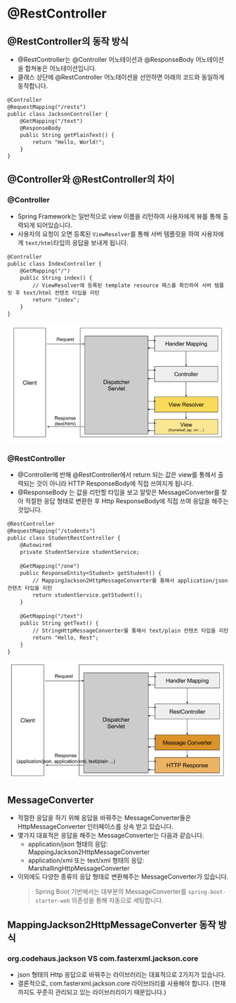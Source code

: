 # @RestController

## @RestController의 동작 방식
* @RestController는 @Controller 어노테이션과 @ResponseBody 어노테이션을 합쳐놓은 어노테이션입니다.
* 클래스 상단에 @RestController 어노테이션을 선언하면 아래의 코드와 동일하게 동작합니다.

```
@Controller
@RequestMapping("/rests")
public class JacksonController {
    @GetMapping("/text")
    @ResponseBody
    public String getPlainText() {
        return "Hello, World!";
    }
}
```

## @Controller와 @RestController의 차이
### @Controller
* Spring Framework는 일반적으로 view 이름을 리턴하여 사용자에게 뷰를 통해 출력되게 되어있습니다.
* 사용자의 요청이 오면 등록된 <code>ViewResolver</code>를 통해 서버 템플릿을 하여 사용자에게 <code>text/html</code>타입의 응답을 보내게 됩니다.

```
@Controller
public class IndexController {
    @GetMapping("/")
    public String index() {
        // ViewResolver에 등록된 template resource 패스를 확인하여 서버 템플릿 후 text/html 컨텐츠 타입을 리턴
        return "index";
    }
}
```
![controller_flow](../img/controller_flow.png)

### @RestController
* @Controller에 반해 @RestController에서 return 되는 값은 view를 통해서 출력되는 것이 아니라
HTTP ResponseBody에 직접 쓰여지게 됩니다.
* @ResponseBody 는 값을 리턴할 타입을 보고 알맞은 MessageConverter를 찾아 적절한 응답 형태로 변환한 후 Http ResponseBody에 직접 쓰여 응답을 해주는 것입니다.

```
@RestController
@RequestMapping("/students")
public class StudentRestController {
    @Autowired
    private StudentService studentService;
    
    @GetMapping("/one")
    public ResponseEntity<Student> getStudent() {
        // MappingJackson2HttpMessageConverter를 통해서 application/json 컨텐츠 타입을 리턴
        return studentService.getStudent();
    }
    
    @GetMapping("/text")
    public String getText() {
        // StringHttpMessageConverter를 통해서 text/plain 컨텐츠 타입을 리턴
        return "Hello, Rest";        
    }
}
```
![rest_controller_flow](../img/rest_controller_flow.png)

## MessageConverter
* 적절한 응답을 하기 위해 응답을 바꿔주는 MessageConverter들은 HttpMessageConverter 인터페이스를 상속 받고 있습니다.
* 몇가지 대표적은 응답을 해주는 MessageConverter는 다음과 같습니다.
    * application/json 형태의 응답: MappingJackson2HttpMessageConverter
    * application/xml 또는 text/xml 형태의 응답: MarshallingHttpMessageConverter
* 이외에도 다양한 종류의 응답 형태로 변환해주는 MessageConverter가 있습니다.
    > Spring Boot 기반에서는 대부분의 MessageConverter를 <code>spring-boot-starter-web</code> 의존성을 통해 자동으로 세팅합니다.
    
## MappingJackson2HttpMessageConverter 동작 방식

### org.codehaus.jackson VS com.fasterxml.jackson.core
* json 형태의 Http 응답으로 바꿔주는 라이브러리는 대표적으로 2가지가 있습니다.
* 결론적으로, com.fasterxml.jackson.core 라이브러리를 사용해야 합니다. (현재까지도 꾸준히 관리되고 있는 라이브러리이기 때문입니다.)

